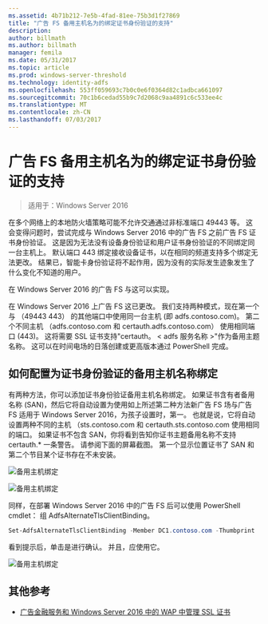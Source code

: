```yaml
---
ms.assetid: 4b71b212-7e5b-4fad-81ee-75b3d1f27869
title: "广告 FS 备用主机名为的绑定证书身份验证的支持"
description: 
author: billmath
ms.author: billmath
manager: femila
ms.date: 05/31/2017
ms.topic: article
ms.prod: windows-server-threshold
ms.technology: identity-adfs
ms.openlocfilehash: 553ff059693c7b0c0e6f0364d82c1adbca661097
ms.sourcegitcommit: 70c1b6cedad55b9c7d2068c9aa4891c6c533ee4c
ms.translationtype: MT
ms.contentlocale: zh-CN
ms.lasthandoff: 07/03/2017
---
```

# <a name="ad-fs-support-for-alternate-hostname-binding-for-certificate-authentication"></a>广告 FS 备用主机名为的绑定证书身份验证的支持

>适用于：Windows Server 2016

在多个网络上的本地防火墙策略可能不允许交通通过非标准端口 49443 等。 这会变得问题时，尝试完成与 Windows Server 2016 中的广告 FS 之前广告 FS 证书身份验证。 这是因为无法没有设备身份验证和用户证书身份验证的不同绑定同一台主机上。 默认端口 443 绑定接收设备证书，以在相同的频道支持多个绑定无法更改。 结果已，智能卡身份验证将不起作用，因为没有的实际发生迹象发生了什么变化不知道的用户。  
  
在 Windows Server 2016 的广告 FS 与这可以实现。
  
在 Windows Server 2016 上广告 FS 这已更改。 我们支持两种模式，现在第一个与 （49443 443） 的其他端口中使用同一台主机 (即 adfs.contoso.com)。 第二个不同主机 （adfs.contoso.com 和 certauth.adfs.contoso.com） 使用相同端口 (443)。 这将需要 SSL 证书支持"certauth。 < adfs 服务名称 >"作为备用主题名称。 这可以在时间电场的日落创建或更高版本通过 PowerShell 完成。  
  
## <a name="how-to-configure-alternate-host-name-binding-for-certificate-authentication"></a>如何配置为证书身份验证的备用主机名称绑定  
有两种方法，你可以添加证书身份验证备用主机名称绑定。 如果证书含有者备用名称 (SAN)，然后它将自动设置为使用如上所述第二种方法新广告 FS 场与广告 FS 适用于 Windows Server 2016，为孩子设置时，第一。 也就是说，它将自动设置两种不同的主机 （sts.contoso.com 和 certauth.sts.contoso.com 使用相同的端口。 如果证书不包含 SAN，你将看到告知你证书主题备用名称不支持 certauth.* 一条警告。 请参阅下面的屏幕截图。 第一个显示位置证书了 SAN 和第二个节目某个证书存在不未安装。  
  
![备用主机绑定](media/AD-FS-support-for-alternate-hostname-binding-for-certificate-authentication/ADFS_CA_1.png)  
  
![备用主机绑定](media/AD-FS-support-for-alternate-hostname-binding-for-certificate-authentication/ADFS_CA_2.png)  
  
同样，在部署 Windows Server 2016 中的广告 FS 后可以使用 PowerShell cmdlet： 组 AdfsAlternateTlsClientBinding。
  
```powershell
Set-AdfsAlternateTlsClientBinding -Member DC1.contoso.com -Thumbprint '<thumbprint of cert>'
```

看到提示后，单击是进行确认。  并且，应使用它。

![备用主机绑定](media/AD-FS-support-for-alternate-hostname-binding-for-certificate-authentication/ADFS_CA_3.png)

## <a name="additional-references"></a>其他参考

* [广告金融服务和 Windows Server 2016 中的 WAP 中管理 SSL 证书](../operations/Manage-SSL-Certificates-AD-FS-WAP-2016.md)
